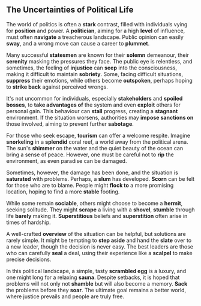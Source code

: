 ## The Uncertainties of Political Life

The world of politics is often a **stark** contrast, filled with individuals vying for **position** and power. A **politician**, aiming for a high **level** of influence, must often **navigate** a treacherous landscape. Public opinion can easily **sway**, and a wrong move can cause a career to **plummet**.

Many successful **statesmen** are known for their **solemn** demeanour, their **serenity** masking the pressures they face. The public eye is relentless, and sometimes, the feeling of **injustice** can **seep** into the consciousness, making it difficult to maintain **sobriety**. Some, facing difficult situations, **suppress** their emotions, while others become **outspoken**, perhaps hoping to **strike back** against perceived wrongs.

It's not uncommon for individuals, especially **stakeholders** and **spoiled bosses**, to **take advantages of** the system and even **exploit** others for personal gain. This behaviour can **stall** progress, creating a **stagnant** environment. If the situation worsens, authorities may **impose sanctions on** those involved, aiming to prevent further **sabotage**.

For those who seek escape, **tourism** can offer a welcome respite. Imagine **snorkeling** in a **splendid** coral reef, a world away from the political arena. The sun's **shimmer** on the water and the quiet beauty of the ocean can bring a sense of peace. However, one must be careful not to **rip** the environment, as even paradise can be damaged.

Sometimes, however, the damage has been done, and the situation is **saturated** with problems. Perhaps, a **slum** has developed. **Scorn** can be felt for those who are to blame. People might **flock to** a more promising location, hoping to find a more **stable** footing.

While some remain **sociable**, others might choose to become a **hermit**, seeking solitude. They might **scrape** a living with a **shovel**, **stumble** through life **barely** making it. **Superstitious** beliefs and **superstition** often arise in times of hardship.

A well-crafted **overview** of the situation can be helpful, but solutions are rarely simple. It might be tempting to **step aside** and hand the **slate** over to a new leader, though the decision is never easy. The best leaders are those who can carefully **seal** a deal, using their experience like a **scalpel** to make precise decisions.

In this political landscape, a simple, tasty **scrambled egg** is a luxury, and one might long for a relaxing **sauna**. Despite setbacks, it is hoped that problems will not only not **shamble** but will also become a memory. **Sack** the problems before they **soar**. The ultimate goal remains a better world, where justice prevails and people are truly free.
